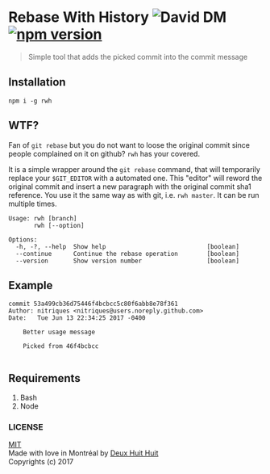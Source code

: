 # Rebase With History ![David DM](https://david-dm.org/DeuxHuitHuit/rebase-with-history.png) [![npm version](https://badge.fury.io/js/rwh.svg)](http://badge.fury.io/js/rwh)

> Simple tool that adds the picked commit into the commit message

## Installation

```
npm i -g rwh
```

## WTF?

Fan of `git rebase` but you do not want to loose the original commit since people complained on it on github?
`rwh` has your covered.

It is a simple wrapper around the `git rebase` command, that will temporarily replace your `$GIT_EDITOR` with a automated one. This "editor" will reword the original commit and insert a new paragraph with the original commit sha1 reference. You use it the same way as with git, i.e. `rwh master`. It can be run multiple times.

```
Usage: rwh [branch]
       rwh [--option]

Options:
  -h, -?, --help  Show help                            [boolean]
  --continue      Continue the rebase operation        [boolean]
  --version       Show version number                  [boolean]
```

## Example

```
commit 53a499cb36d75446f4bcbcc5c80f6abb8e78f361
Author: nitriques <nitriques@users.noreply.github.com>
Date:   Tue Jun 13 22:34:25 2017 -0400

    Better usage message
    
    Picked from 46f4bcbcc
    
```

## Requirements

1. Bash
2. Node

### LICENSE

[MIT](https://deuxhuithuit.mit-license.org)    
Made with love in Montréal by [Deux Huit Huit](https://deuxhuithuit.com)    
Copyrights (c) 2017
